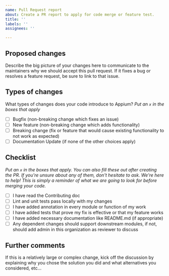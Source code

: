 ```yaml
---
name: Pull Request report
about: Create a PR report to apply for code merge or feature test.
title: ''
labels: ''
assignees: ''

---
```


## Proposed changes

Describe the big picture of your changes here to communicate to the maintainers why we should accept this pull request. If it fixes a bug or resolves a feature request, be sure to link to that issue.

## Types of changes

What types of changes does your code introduce to Appium?
_Put an `x` in the boxes that apply_

- [ ] Bugfix (non-breaking change which fixes an issue)
- [ ] New feature (non-breaking change which adds functionality)
- [ ] Breaking change (fix or feature that would cause existing functionality to not work as expected)
- [ ] Documentation Update (if none of the other choices apply)

## Checklist

_Put an `x` in the boxes that apply. You can also fill these out after creating the PR. If you're unsure about any of them, don't hesitate to ask. We're here to help! This is simply a reminder of what we are going to look for before merging your code._

- [ ] I have read the Contributing doc
- [ ] Lint and unit tests pass locally with my changes
- [ ] I have added annotation in every module or function of my work
- [ ] I have added tests that prove my fix is effective or that my feature works
- [ ] I have added necessary documentation like README.md (if appropriate)
- [ ] Any dependent changes should support downstream modules, if not, should add admin in this organization as reviewer to discuss

## Further comments

If this is a relatively large or complex change, kick off the discussion by explaining why you chose the solution you did and what alternatives you considered, etc...